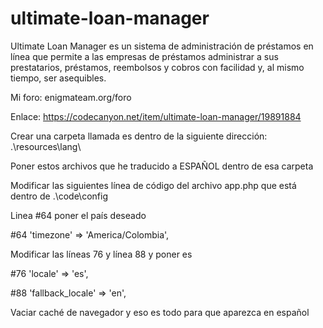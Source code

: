 # ultimate-loan-manager
Ultimate Loan Manager es un sistema de administración de préstamos en línea que permite a las empresas de préstamos administrar a sus prestatarios, préstamos, reembolsos y cobros con facilidad y, al mismo tiempo, ser asequibles.

Mi foro:
enigmateam.org/foro

Enlace:
https://codecanyon.net/item/ultimate-loan-manager/19891884

Crear una carpeta llamada es dentro de la siguiente dirección:
.\resources\lang\

Poner estos archivos que he traducido a ESPAÑOL dentro de esa carpeta

Modificar las siguientes línea de código del archivo app.php que está dentro de .\code\config 

Linea #64 poner el país deseado 

#64 'timezone' => 'America/Colombia',

Modificar las líneas 76 y línea 88 y poner es

#76    'locale' => 'es',

#88    'fallback_locale' => 'en',

Vaciar caché de navegador y eso es todo para que aparezca en español
